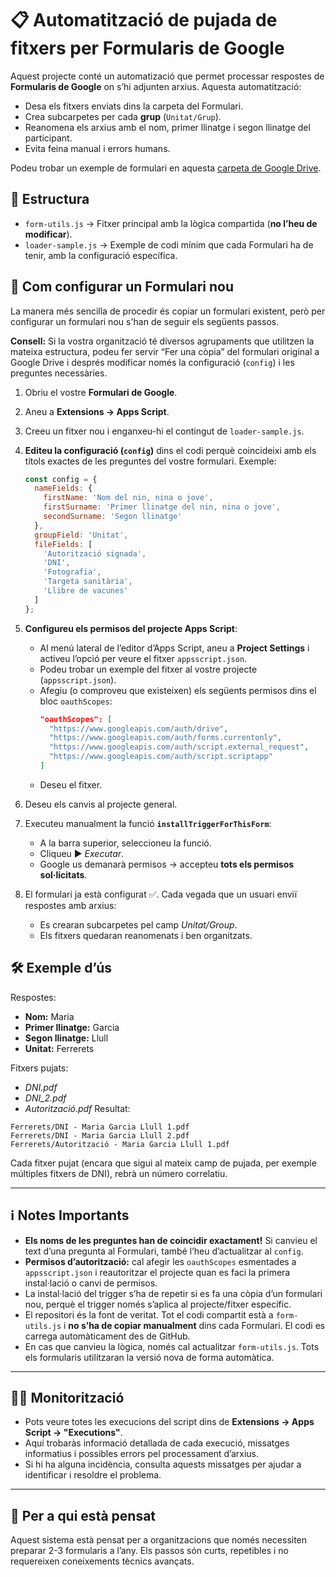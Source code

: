 # 📋 Automatització de pujada de fitxers per Formularis de Google

Aquest projecte conté un automatizació que permet processar respostes de **Formularis de Google** on s’hi adjunten arxius. Aquesta automatització:

- Desa els fitxers enviats dins la carpeta del Formulari.
- Crea subcarpetes per cada **grup** (`Unitat/Grup`).
- Reanomena els arxius amb el nom, primer llinatge i segon llinatge del participant.
- Evita feina manual i errors humans.

Podeu trobar un exemple de formulari en aquesta [carpeta de Google Drive](https://drive.google.com/drive/folders/18kvUen6DzuDJLB1so9JTYhUf9UW7q8Fw?usp=sharing).

## 📂 Estructura

- `form-utils.js` → Fitxer principal amb la lògica compartida (**no l’heu de modificar**).
- `loader-sample.js` → Exemple de codi mínim que cada Formulari ha de tenir, amb la configuració específica.

## 🚀 Com configurar un Formulari nou


La manera més sencilla de procedir és copiar un formulari existent, però per configurar un formulari nou s'han de seguir els següents passos.

**Consell:** Si la vostra organització té diversos agrupaments que utilitzen la mateixa estructura, podeu fer servir “Fer una còpia” del formulari original a Google Drive i després modificar només la configuració (`config`) i les preguntes necessàries.

1. Obriu el vostre **Formulari de Google**.
2. Aneu a **Extensions → Apps Script**.
3. Creeu un fitxer nou i enganxeu-hi el contingut de `loader-sample.js`.
4. **Editeu la configuració (`config`)** dins el codi perquè coincideixi amb els títols exactes de les preguntes del vostre formulari.
   Exemple:
   ```javascript
   const config = {
     nameFields: {
       firstName: 'Nom del nin, nina o jove',
       firstSurname: 'Primer llinatge del nin, nina o jove',
       secondSurname: 'Segon llinatge'
     },
     groupField: 'Unitat',
     fileFields: [
       'Autorització signada',
       'DNI',
       'Fotografia',
       'Targeta sanitària',
       'Llibre de vacunes'
     ]
   };
   ```
5. **Configureu els permisos del projecte Apps Script**:

    - Al menú lateral de l’editor d’Apps Script, aneu a **Project Settings** i activeu l’opció per veure el fitxer `appsscript.json`.
    - Podeu trobar un exemple del fitxer al vostre projecte (`appsscript.json`).
    - Afegiu (o comproveu que existeixen) els següents permisos dins el bloc `oauthScopes`:
      ```json
      "oauthScopes": [
        "https://www.googleapis.com/auth/drive",
        "https://www.googleapis.com/auth/forms.currentonly",
        "https://www.googleapis.com/auth/script.external_request",
        "https://www.googleapis.com/auth/script.scriptapp"
      ]
      ```
    - Deseu el fitxer.


6. Deseu els canvis al projecte general.
7. Executeu manualment la funció **`installTriggerForThisForm`**:
   - A la barra superior, seleccioneu la funció.
   - Cliqueu ▶️ *Executar*.
   - Google us demanarà permisos → accepteu **tots els permisos sol·licitats**.

8. El formulari ja està configurat ✅. Cada vegada que un usuari enviï respostes amb arxius:
   - Es crearan subcarpetes pel camp *Unitat/Group*.
   - Els fitxers quedaran reanomenats i ben organitzats.








## 🛠 Exemple d’ús

Respostes:
- **Nom:** Maria
- **Primer llinatge:** Garcia
- **Segon llinatge:** Llull
- **Unitat:** Ferrerets



Fitxers pujats:
- *DNI.pdf*
- *DNI_2.pdf*
- *Autorització.pdf*
Resultat:

```
Ferrerets/DNI - Maria Garcia Llull 1.pdf
Ferrerets/DNI - Maria Garcia Llull 2.pdf
Ferrerets/Autorització - Maria Garcia Llull 1.pdf
```
Cada fitxer pujat (encara que sigui al mateix camp de pujada, per exemple múltiples fitxers de DNI), rebrà un número correlatiu.

---

## ℹ️ Notes Importants

- **Els noms de les preguntes han de coincidir exactament!** Si canvieu el text d’una pregunta al Formulari, també l’heu d’actualitzar al `config`.
- **Permisos d’autorització:** cal afegir les `oauthScopes` esmentades a `appsscript.json` i reautoritzar el projecte quan es faci la primera instal·lació o canvi de permisos.
- La instal·lació del trigger s’ha de repetir si es fa una còpia d’un formulari nou, perquè el trigger només s’aplica al projecte/fitxer específic.
- El repositori és la font de veritat. Tot el codi compartit està a `form-utils.js` i **no s’ha de copiar manualment** dins cada Formulari. El codi es carrega automàticament des de GitHub.
- En cas que canvieu la lògica, només cal actualitzar `form-utils.js`. Tots els formularis utilitzaran la versió nova de forma automàtica.

---

## 🧑‍💻 Monitorització

- Pots veure totes les execucions del script dins de **Extensions → Apps Script → "Executions"**.
- Aquí trobaràs informació detallada de cada execució, missatges informatius i possibles errors pel processament d’arxius.
- Si hi ha alguna incidència, consulta aquests missatges per ajudar a identificar i resoldre el problema.

---

## 👤 Per a qui està pensat

Aquest sistema està pensat per a organitzacions que només necessiten preparar 2-3 formularis a l’any.
Els passos són curts, repetibles i no requereixen coneixements tècnics avançats.
